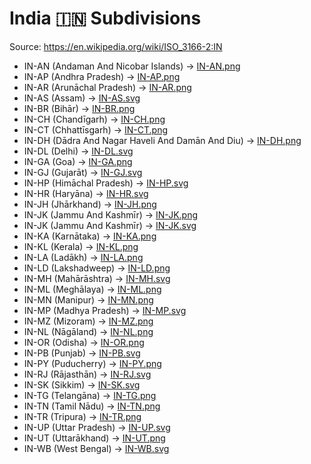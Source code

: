 # India 🇮🇳 Subdivisions

Source: https://en.wikipedia.org/wiki/ISO_3166-2:IN

* IN-AN (Andaman And Nicobar Islands) -> [IN-AN.png](https://github.com/amckenna41/iso3166-flag-icons/blob/main/iso3166-2-icons/IN/IN-AN.png)
* IN-AP (Andhra Pradesh) -> [IN-AP.png](https://github.com/amckenna41/iso3166-flag-icons/blob/main/iso3166-2-icons/IN/IN-AP.png)
* IN-AR (Arunāchal Pradesh) -> [IN-AR.png](https://github.com/amckenna41/iso3166-flag-icons/blob/main/iso3166-2-icons/IN/IN-AR.png)
* IN-AS (Assam) -> [IN-AS.svg](https://github.com/amckenna41/iso3166-flag-icons/blob/main/iso3166-2-icons/IN/IN-AS.svg)
* IN-BR (Bihār) -> [IN-BR.png](https://github.com/amckenna41/iso3166-flag-icons/blob/main/iso3166-2-icons/IN/IN-BR.png)
* IN-CH (Chandīgarh) -> [IN-CH.png](https://github.com/amckenna41/iso3166-flag-icons/blob/main/iso3166-2-icons/IN/IN-CH.png)
* IN-CT (Chhattīsgarh) -> [IN-CT.png](https://github.com/amckenna41/iso3166-flag-icons/blob/main/iso3166-2-icons/IN/IN-CT.png)
* IN-DH (Dādra And Nagar Haveli And Damān And Diu) -> [IN-DH.png](https://github.com/amckenna41/iso3166-flag-icons/blob/main/iso3166-2-icons/IN/IN-DH.png)
* IN-DL (Delhi) -> [IN-DL.svg](https://github.com/amckenna41/iso3166-flag-icons/blob/main/iso3166-2-icons/IN/IN-DL.svg)
* IN-GA (Goa) -> [IN-GA.png](https://github.com/amckenna41/iso3166-flag-icons/blob/main/iso3166-2-icons/IN/IN-GA.png)
* IN-GJ (Gujarāt) -> [IN-GJ.svg](https://github.com/amckenna41/iso3166-flag-icons/blob/main/iso3166-2-icons/IN/IN-GJ.svg)
* IN-HP (Himāchal Pradesh) -> [IN-HP.svg](https://github.com/amckenna41/iso3166-flag-icons/blob/main/iso3166-2-icons/IN/IN-HP.svg)
* IN-HR (Haryāna) -> [IN-HR.svg](https://github.com/amckenna41/iso3166-flag-icons/blob/main/iso3166-2-icons/IN/IN-HR.svg)
* IN-JH (Jhārkhand) -> [IN-JH.png](https://github.com/amckenna41/iso3166-flag-icons/blob/main/iso3166-2-icons/IN/IN-JH.png)
* IN-JK (Jammu And Kashmīr) -> [IN-JK.png](https://github.com/amckenna41/iso3166-flag-icons/blob/main/iso3166-2-icons/IN/IN-JK.png)
* IN-JK (Jammu And Kashmīr) -> [IN-JK.svg](https://github.com/amckenna41/iso3166-flag-icons/blob/main/iso3166-2-icons/IN/IN-JK.svg)
* IN-KA (Karnātaka) -> [IN-KA.png](https://github.com/amckenna41/iso3166-flag-icons/blob/main/iso3166-2-icons/IN/IN-KA.png)
* IN-KL (Kerala) -> [IN-KL.png](https://github.com/amckenna41/iso3166-flag-icons/blob/main/iso3166-2-icons/IN/IN-KL.png)
* IN-LA (Ladākh) -> [IN-LA.png](https://github.com/amckenna41/iso3166-flag-icons/blob/main/iso3166-2-icons/IN/IN-LA.png)
* IN-LD (Lakshadweep) -> [IN-LD.png](https://github.com/amckenna41/iso3166-flag-icons/blob/main/iso3166-2-icons/IN/IN-LD.png)
* IN-MH (Mahārāshtra) -> [IN-MH.svg](https://github.com/amckenna41/iso3166-flag-icons/blob/main/iso3166-2-icons/IN/IN-MH.svg)
* IN-ML (Meghālaya) -> [IN-ML.png](https://github.com/amckenna41/iso3166-flag-icons/blob/main/iso3166-2-icons/IN/IN-ML.png)
* IN-MN (Manipur) -> [IN-MN.png](https://github.com/amckenna41/iso3166-flag-icons/blob/main/iso3166-2-icons/IN/IN-MN.png)
* IN-MP (Madhya Pradesh) -> [IN-MP.svg](https://github.com/amckenna41/iso3166-flag-icons/blob/main/iso3166-2-icons/IN/IN-MP.svg)
* IN-MZ (Mizoram) -> [IN-MZ.png](https://github.com/amckenna41/iso3166-flag-icons/blob/main/iso3166-2-icons/IN/IN-MZ.png)
* IN-NL (Nāgāland) -> [IN-NL.png](https://github.com/amckenna41/iso3166-flag-icons/blob/main/iso3166-2-icons/IN/IN-NL.png)
* IN-OR (Odisha) -> [IN-OR.png](https://github.com/amckenna41/iso3166-flag-icons/blob/main/iso3166-2-icons/IN/IN-OR.png)
* IN-PB (Punjab) -> [IN-PB.svg](https://github.com/amckenna41/iso3166-flag-icons/blob/main/iso3166-2-icons/IN/IN-PB.svg)
* IN-PY (Puducherry) -> [IN-PY.png](https://github.com/amckenna41/iso3166-flag-icons/blob/main/iso3166-2-icons/IN/IN-PY.png)
* IN-RJ (Rājasthān) -> [IN-RJ.svg](https://github.com/amckenna41/iso3166-flag-icons/blob/main/iso3166-2-icons/IN/IN-RJ.svg)
* IN-SK (Sikkim) -> [IN-SK.svg](https://github.com/amckenna41/iso3166-flag-icons/blob/main/iso3166-2-icons/IN/IN-SK.svg)
* IN-TG (Telangāna) -> [IN-TG.png](https://github.com/amckenna41/iso3166-flag-icons/blob/main/iso3166-2-icons/IN/IN-TG.png)
* IN-TN (Tamil Nādu) -> [IN-TN.png](https://github.com/amckenna41/iso3166-flag-icons/blob/main/iso3166-2-icons/IN/IN-TN.png)
* IN-TR (Tripura) -> [IN-TR.png](https://github.com/amckenna41/iso3166-flag-icons/blob/main/iso3166-2-icons/IN/IN-TR.png)
* IN-UP (Uttar Pradesh) -> [IN-UP.svg](https://github.com/amckenna41/iso3166-flag-icons/blob/main/iso3166-2-icons/IN/IN-UP.svg)
* IN-UT (Uttarākhand) -> [IN-UT.png](https://github.com/amckenna41/iso3166-flag-icons/blob/main/iso3166-2-icons/IN/IN-UT.png)
* IN-WB (West Bengal) -> [IN-WB.svg](https://github.com/amckenna41/iso3166-flag-icons/blob/main/iso3166-2-icons/IN/IN-WB.svg)
